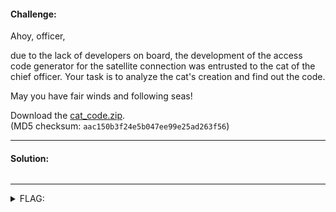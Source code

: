 #### Challenge:

Ahoy, officer,

due to the lack of developers on board, the development of the access code generator for the satellite connection was entrusted to the cat of the chief officer. Your task is to analyze the cat's creation and find out the code.
	
May you have fair winds and following seas!

Download the [cat_code.zip](./cat_code.zip ":ignore").\
(MD5 checksum: `aac150b3f24e5b047ee99e25ad263f56`)

---

#### Solution:

```bash
```

---

<details><summary>FLAG:</summary>

```
FLAG{YcbS-IAbQ-KHRE-BTNR}
```

</details>
<br/>
